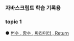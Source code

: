 ### 자바스크립트 학습 기록용

### topic 1

● [변수 , 함수 , 파라미터 , Return](https://github.com/KimMyeongSu/JS/blob/main/CodeitJS/topic1/index.js)
